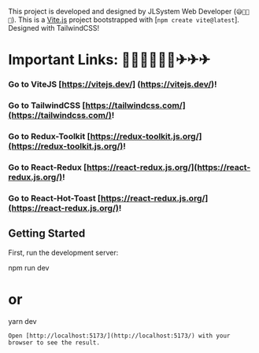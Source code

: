 This project is developed and designed by JLSystem Web Developer (`😅🚀🚀🚀`).
This is a [Vite.js](https://vitejs.dev/) project bootstrapped with [`npm create vite@latest`]. Designed with TailwindCSS!
# Important Links: 📣📢📣📢📣📢✈✈✈
### Go to ViteJS [https://vitejs.dev/] (https://vitejs.dev/)!
### Go to TailwindCSS [https://tailwindcss.com/](https://tailwindcss.com/)!
### Go to Redux-Toolkit [https://redux-toolkit.js.org/](https://redux-toolkit.js.org/)!
### Go to React-Redux [https://react-redux.js.org/](https://react-redux.js.org/)!
### Go to React-Hot-Toast [https://react-redux.js.org/](https://react-redux.js.org/)!

## Getting Started

First, run the development server:

npm run dev
# or
yarn dev
```
Open [http://localhost:5173/](http://localhost:5173/) with your browser to see the result.